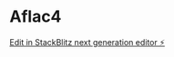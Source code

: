 # Aflac4

[Edit in StackBlitz next generation editor ⚡️](https://stackblitz.com/~/github.com/A15110/Aflac4)